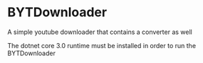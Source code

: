 # BYTDownloader
A simple youtube downloader that contains a converter as well

The dotnet core 3.0 runtime must be installed in order to run the BYTDownloader
